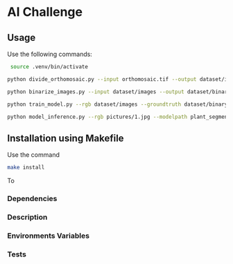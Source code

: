 # AI Challenge 

## Usage

Use the following commands:

```bash
 source .venv/bin/activate
```



```bash
python divide_orthomosaic.py --input orthomosaic.tif --output dataset/images
```

```bash
python binarize_images.py --input dataset/images --output dataset/binary_masks
```

```bash
python train_model.py --rgb dataset/images --groundtruth dataset/binary_masks --modelpath plant_segmenter/weights/u_net_weights.pth
```

```bash
python model_inference.py --rgb pictures/1.jpg --modelpath plant_segmenter/weights/u_net_weights.pth --output pictures/results/1.png
```


## Installation using Makefile

Use the command
```bash
make install
```

To 

### Dependencies


### Description


### Environments Variables


### Tests

